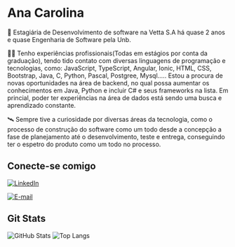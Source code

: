 # Ana Carolina

💼 Estagiária de Desenvolvimento de software na Vetta S.A há quase 2 anos e quase Engenharia de Software pela Unb.

👨‍🎓 Tenho experiências profissionais(Todas em estágios por conta da graduação), tendo tido contato com diversas linguagens de programação e tecnologias, como: JavaScript, TypeScript, Angular, Ionic, HTML, CSS, Bootstrap, Java, C, Python, Pascal, Postgree, Mysql.....
Estou a procura de novas oportunidades na área de backend, no qual possa aumentar os conhecimentos em Java, Python e incluir C# e seus frameworks na lista. Em princial, poder ter experiências na área de dados está sendo uma busca e aprendizado constante.

🛰 Sempre tive a curiosidade por diversas áreas da tecnologia, como o processo de construção do software como um todo desde a concepção a fase de planejamento até o desenvolvimento, teste e entrega, conseguindo ter o espetro do produto como um todo no processo.

## Conecte-se comigo
[![LinkedIn](https://img.shields.io/badge/LinkedIn-0A66C2?style=for-the-badge&logo=linkedin&logoColor=white)](https://www.linkedin.com/in/ana-carolina-rodrigues-495a61160/)

[![E-mail](https://img.shields.io/badge/-Email-000?style=for-the-badge&logo=microsoft-outlook&logoColor=E94D5F)](mailto:anacarolinarodrigues480@gmail.com)

## Git Stats
![GitHub Stats](https://github-readme-stats.vercel.app/api?username=AnaCarolinaRodriguesLeite&theme=transparent&bg_color=000&border_color=30A3DC&show_icons=true&icon_color=30A3DC&title_color=E94D5F&text_color=FFF)
![Top Langs](https://github-readme-stats-git-masterrstaa-rickstaa.vercel.app/api/top-langs/?username=AnaCarolinaRodriguesLeite&layout=compact&bg_color=000&border_color=30A3DC&title_color=E94D5F&text_color=FFF)
